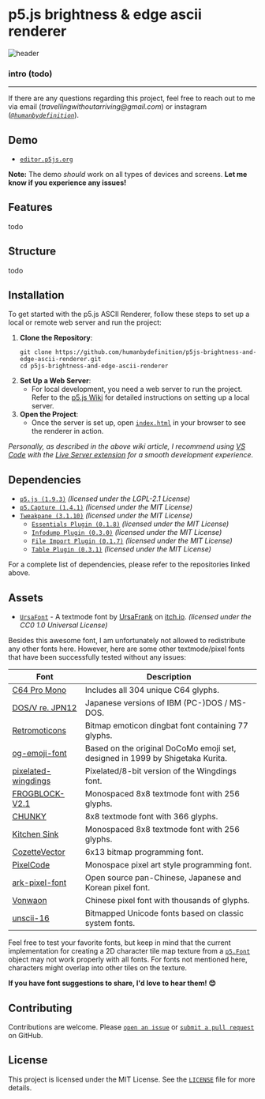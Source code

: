 # p5.js brightness & edge ascii renderer

![header](https://github.com/humanbydefinition/p5js-ascii-renderer/blob/main/assets/repository_media/logo_gif.gif)

### intro (todo)

<hr/>

If there are any questions regarding this project, feel free to reach out to me via email (_travellingwithoutarriving@gmail.com_) or instagram (_[`@humanbydefinition`](https://www.instagram.com/humanbydefinition/)_).

## Demo
- [`editor.p5js.org`](https://editor.p5js.org/humanbydefinition/full/-WR64SJCL)

**Note:** The demo _should_ work on all types of devices and screens. **Let me know if you experience any issues!**

## Features
todo

## Structure
todo

## Installation
To get started with the p5.js ASCII Renderer, follow these steps to set up a local or remote web server and run the project:
1. **Clone the Repository**:
    ```
    git clone https://github.com/humanbydefinition/p5js-brightness-and-edge-ascii-renderer.git
    cd p5js-brightness-and-edge-ascii-renderer
    ```
2. **Set Up a Web Server**:
    - For local development, you need a web server to run the project. Refer to the [p5.js Wiki](https://github.com/processing/p5.js/wiki/Local-server) for detailed instructions on setting up a local server.
3. **Open the Project**:
    - Once the server is set up, open [`index.html`](https://github.com/humanbydefinition/p5js-brightness-and-edge-ascii-renderer/blob/main/index.html) in your browser to see the renderer in action.

_Personally, as described in the above wiki article, I recommend using [VS Code](https://code.visualstudio.com/) with the [Live Server extension](https://marketplace.visualstudio.com/items?itemName=ritwickdey.LiveServer) for a smooth development experience._

## Dependencies
- [`p5.js (1.9.3)`](https://github.com/processing/p5.js) _(licensed under the LGPL-2.1 License)_
- [`p5.Capture (1.4.1)`](https://github.com/tapioca24/p5.capture) _(licensed under the MIT License)_
- [`Tweakpane (3.1.10)`](https://github.com/cocopon/tweakpane) _(licensed under the MIT License)_
    - [`Essentials Plugin (0.1.8)`](https://github.com/tweakpane/plugin-essentials) _(licensed under the MIT License)_
    - [`Infodump Plugin (0.3.0)`](https://github.com/doersino/tweakpane-plugin-infodump) _(licensed under the MIT License)_
    - [`File Import Plugin (0.1.7)`](https://github.com/LuchoTurtle/tweakpane-plugin-file-import) _(licensed under the MIT License)_
    - [`Table Plugin (0.3.1)`](https://github.com/amir-arad/tweakpane-table) _(licensed under the MIT License)_

For a complete list of dependencies, please refer to the repositories linked above.

## Assets
- [`UrsaFont`](https://ursafrank.itch.io/ursafont) - A textmode font by [UrsaFrank](https://ursafrank.itch.io/) on [itch.io](https://itch.io/). _(licensed under the CC0 1.0 Universal License)_

Besides this awesome font, I am unfortunately not allowed to redistribute any other fonts here. However, here are some other textmode/pixel fonts that have been successfully tested without any issues:

| Font  | Description | 
| ------------- | ------------- |
| [C64 Pro Mono](https://style64.org/c64-truetype)  | Includes all 304 unique C64 glyphs.  |
| [DOS/V re. JPN12](https://int10h.org/oldschool-pc-fonts/fontlist/font?dos-v_re_jpn12)  | Japanese versions of IBM (PC-)DOS / MS-DOS.  |
| [Retromoticons](https://www.fontspace.com/retromoticons-font-f26602)  | Bitmap emoticon dingbat font containing 77 glyphs. |
| [og-emoji-font](https://github.com/notwaldorf/og-emoji-font)  | Based on the original DoCoMo emoji set, designed in 1999 by Shigetaka Kurita. |
| [pixelated-wingdings](https://fontstruct.com/fontstructions/show/1218140/pixelated-wingdings)  | Pixelated/8-bit version of the Wingdings font. |
| [FROGBLOCK-V2.1](https://polyducks.itch.io/frogblock)  | Monospaced 8x8 textmode font with 256 glyphs. |
| [CHUNKY](https://batfeula.itch.io/chunky)  | 8x8 textmode font with 366 glyphs. |
| [Kitchen Sink](https://polyducks.itch.io/kitchen-sink-textmode-font)  | Monospaced 8x8 textmode font with 256 glyphs. |
| [CozetteVector](https://github.com/slavfox/Cozette)  | 6x13 bitmap programming font. |
| [PixelCode](https://qwerasd205.github.io/PixelCode/)  | Monospace pixel art style programming font. |
| [ark-pixel-font](https://github.com/TakWolf/ark-pixel-font)  | Open source pan-Chinese, Japanese and Korean pixel font. |
| [Vonwaon](https://timothyqiu.itch.io/vonwaon-bitmap)  | Chinese pixel font with thousands of glyphs. |
| [unscii-16](http://viznut.fi/unscii/)  | Bitmapped Unicode fonts based on classic system fonts. |

Feel free to test your favorite fonts, but keep in mind that the current implementation for creating a 2D character tile map texture from a [`p5.Font`](https://p5js.org/reference/#/p5.Font) object may not work properly with all fonts. For fonts not mentioned here, characters might overlap into other tiles on the texture.

**If you have font suggestions to share, I'd love to hear them! 😊**

## Contributing
Contributions are welcome. Please [`open an issue`](https://github.com/humanbydefinition/p5js-brightness-and-edge-ascii-renderer/issues) or [`submit a pull request`](https://github.com/humanbydefinition/p5js-brightness-and-edge-ascii-renderer/pulls) on GitHub.

## License
This project is licensed under the MIT License. See the [`LICENSE`](https://github.com/humanbydefinition/p5js-brightness-and-edge-ascii-renderer/blob/main/LICENSE) file for more details.


